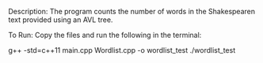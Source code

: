 Description:
The program counts the number of words in the Shakespearen text provided using an AVL tree. 

To Run: 
Copy the files and run the following in the terminal:

g++ -std=c++11 main.cpp Wordlist.cpp -o wordlist_test
./wordlist_test
